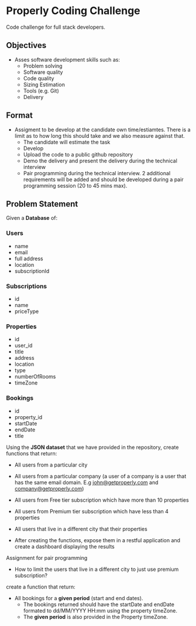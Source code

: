 # Properly Coding Challenge
Code challenge for full stack developers.

## Objectives
 - Asses software development skills such as:
    - Problem solving
    - Software quality
    - Code quality
    - Sizing Estimation
    - Tools (e.g. Git)
    - Delivery

## Format
 - Assigment to be develop at the candidate own time/estiamtes. There is a limit as to how long this should take and we also measure against that.
    - The candidate will estimate the task
    - Develop
    - Upload the code to a public github repository
    - Demo the delivery and present the delivery during the technical interview
    - Pair programming during the technical interview. 2 additional requirements will be added and should be developed during a pair programming session (20 to 45 mins max).

## Problem Statement

Given a **Database** of:
### Users
 - name
 - email
 - full address
 - location
 - subscriptionId

### Subscriptions
 - id
 - name
 - priceType

### Properties
 - id
 - user_id
 - title
 - address
 - location
 - type
 - numberOfRooms
 - timeZone

### Bookings

 - id
 - property_id
 - startDate
 - endDate
 - title

Using the **JSON dataset** that we have provided in the repository, create functions that return:

 - All users from a particular city

 - All users from a particular company (a user of a company is a user that has the same email domain. E.g john@getproperly.com and company@getproperly.com)

 - All users from Free tier subscription which have more than 10 properties

 - All users from Premium tier subscription which have less than 4 properties

 - All users that live in a different city that their properties

 - After creating the functions, expose them in a restful application and create a dashboard displaying the results

Assignment for pair programming
 - How to limit the users that live in a different city to just use premium subscription?

create a function that return:
 - All bookings for a **given period** (start and end dates).
    - The bookings returned should have the startDate and endDate formated to dd/MM/YYYY HH:mm using the property timeZone. 
    - The **given period** is also provided in the Property timeZone.